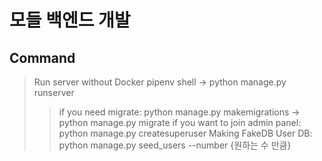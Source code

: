 # 모들 백엔드 개발

## Command

> Run server without Docker
> pipenv shell -> python manage.py runserver
>
> > if you need migrate:
> > python manage.py makemigrations -> python manage.py migrate
> > if you want to join admin panel:
> > python manage.py createsuperuser
> > Making FakeDB
> > User DB: python manage.py seed_users --number {원하는 수 만큼}
